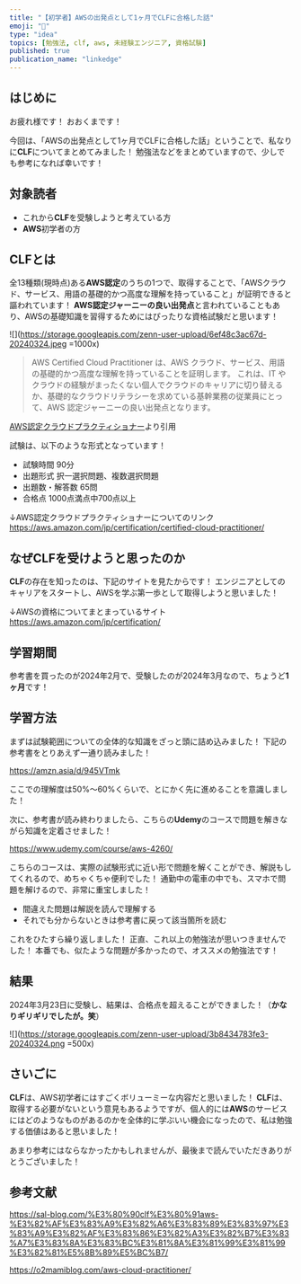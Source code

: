 ```yaml
---
title: "【初学者】AWSの出発点として1ヶ月でCLFに合格した話"
emoji: "🧭"
type: "idea"
topics: [勉強法, clf, aws, 未経験エンジニア, 資格試験]
published: true
publication_name: "linkedge"
---
```

## はじめに
お疲れ様です！
おおくまです！

今回は、「AWSの出発点として1ヶ月でCLFに合格した話」ということで、私なりに**CLF**についてまとめてみました！
勉強法などをまとめていますので、少しでも参考になれば幸いです！

## 対象読者
- これから**CLF**を受験しようと考えている方
- **AWS**初学者の方

## CLFとは
全13種類(現時点)ある**AWS認定**のうちの1つで、取得することで、「AWSクラウド、サービス、用語の基礎的かつ高度な理解を持っていること」が証明できると謳われています！
**AWS認定ジャーニーの良い出発点**と言われていることもあり、AWSの基礎知識を習得するためにはぴったりな資格試験だと思います！

![](https://storage.googleapis.com/zenn-user-upload/6ef48c3ac67d-20240324.jpeg =1000x)

>AWS Certified Cloud Practitioner は、AWS クラウド、サービス、用語の基礎的かつ高度な理解を持っていることを証明します。 これは、IT やクラウドの経験がまったくない個人でクラウドのキャリアに切り替えるか、基礎的なクラウドリテラシーを求めている基幹業務の従業員にとって、AWS 認定ジャーニーの良い出発点となります。

[AWS認定クラウドプラクティショナー](https://aws.amazon.com/jp/certification/certified-cloud-practitioner/)より引用

試験は、以下のような形式となっています！

- 試験時間 90分
- 出題形式 択一選択問題、複数選択問題
- 出題数・解答数 65問
- 合格点 1000点満点中700点以上

↓AWS認定クラウドプラクティショナーについてのリンク
https://aws.amazon.com/jp/certification/certified-cloud-practitioner/

## なぜCLFを受けようと思ったのか
**CLF**の存在を知ったのは、下記のサイトを見たからです！
エンジニアとしてのキャリアをスタートし、AWSを学ぶ第一歩として取得しようと思いました！

↓AWSの資格についてまとまっているサイト
https://aws.amazon.com/jp/certification/

## 学習期間
参考書を買ったのが2024年2月で、受験したのが2024年3月なので、ちょうど**1ヶ月**です！

## 学習方法

まずは試験範囲についての全体的な知識をざっと頭に詰め込みました！
下記の参考書をとりあえず一通り読みました！

https://amzn.asia/d/945VTmk

ここでの理解度は50%〜60%くらいで、とにかく先に進めることを意識しました！

次に、参考書が読み終わりましたら、こちらの**Udemy**のコースで問題を解きながら知識を定着させました！

https://www.udemy.com/course/aws-4260/

こちらのコースは、実際の試験形式に近い形で問題を解くことができ、解説もしてくれるので、めちゃくちゃ便利でした！
通勤中の電車の中でも、スマホで問題を解けるので、非常に重宝しました！

- 間違えた問題は解説を読んで理解する
- それでも分からないときは参考書に戻って該当箇所を読む

これをひたすら繰り返しました！
正直、これ以上の勉強法が思いつきませんでした！
本番でも、似たような問題が多かったので、オススメの勉強法です！

## 結果　
2024年3月23日に受験し、結果は、合格点を超えることができました！（**かなりギリギリでしたが。笑**）

![](https://storage.googleapis.com/zenn-user-upload/3b8434783fe3-20240324.png =500x)

## さいごに
**CLF**は、AWS初学者にはすごくボリューミーな内容だと思いました！
**CLF**は、取得する必要がないという意見もあるようですが、個人的には**AWS**のサービスにはどのようなものがあるのかを全体的に学ぶいい機会になったので、私は勉強する価値はあると思いました！

あまり参考にはならなかったかもしれませんが、最後まで読んでいただきありがとうございました！

## 参考文献
https://sal-blog.com/%E3%80%90clf%E3%80%91aws-%E3%82%AF%E3%83%A9%E3%82%A6%E3%83%89%E3%83%97%E3%83%A9%E3%82%AF%E3%83%86%E3%82%A3%E3%82%B7%E3%83%A7%E3%83%8A%E3%83%BC%E3%81%8A%E3%81%99%E3%81%99%E3%82%81%E5%8B%89%E5%BC%B7/

https://o2mamiblog.com/aws-cloud-practitioner/
